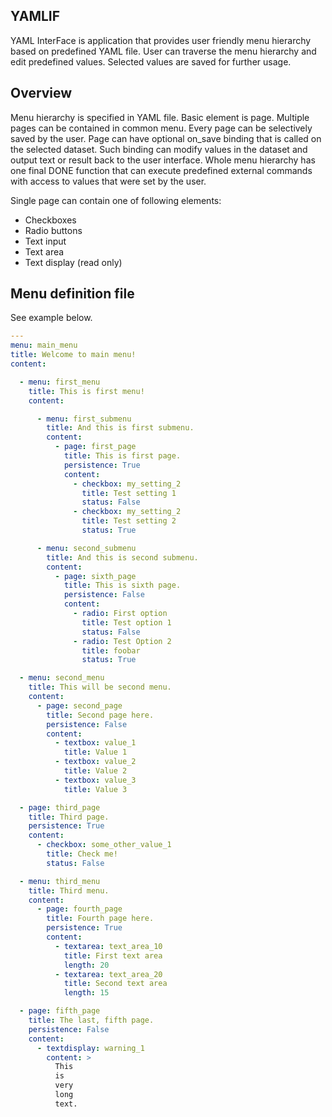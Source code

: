 ## YAMLIF

YAML InterFace is application that provides user friendly menu hierarchy based on predefined YAML file. User can
traverse the menu hierarchy and edit predefined values. Selected values are saved for further usage. 

## Overview

Menu hierarchy is specified in YAML file. Basic element is page. Multiple pages can be contained in common menu.
Every page can be selectively saved by the user. Page can have optional on_save binding that is called on the selected
dataset. Such binding can modify values in the dataset and output text or result back to the user interface. Whole menu
hierarchy has one final DONE function that can execute predefined external commands with access to values that were
set by the user.

Single page can contain one of following elements:

- Checkboxes
- Radio buttons
- Text input
- Text area
- Text display (read only)

## Menu definition file

See example below.

``` yaml
---
menu: main_menu
title: Welcome to main menu!
content:

  - menu: first_menu
    title: This is first menu!
    content:

      - menu: first_submenu
        title: And this is first submenu.
        content:
          - page: first_page
            title: This is first page.
            persistence: True
            content:
              - checkbox: my_setting_2
                title: Test setting 1
                status: False
              - checkbox: my_setting_2
                title: Test setting 2
                status: True

      - menu: second_submenu
        title: And this is second submenu.
        content:
          - page: sixth_page
            title: This is sixth page.
            persistence: False
            content:
              - radio: First option
                title: Test option 1
                status: False
              - radio: Test Option 2
                title: foobar
                status: True

  - menu: second_menu
    title: This will be second menu.
    content:
      - page: second_page
        title: Second page here.
        persistence: False
        content:
          - textbox: value_1
            title: Value 1
          - textbox: value_2
            title: Value 2
          - textbox: value_3
            title: Value 3

  - page: third_page
    title: Third page.
    persistence: True
    content:
      - checkbox: some_other_value_1
        title: Check me!
        status: False

  - menu: third_menu
    title: Third menu.
    content:
      - page: fourth_page
        title: Fourth page here.
        persistence: True
        content:
          - textarea: text_area_10
            title: First text area
            length: 20
          - textarea: text_area_20
            title: Second text area
            length: 15

  - page: fifth_page
    title: The last, fifth page.
    persistence: False
    content:
      - textdisplay: warning_1
        content: >
          This
          is
          very
          long
          text.
```
